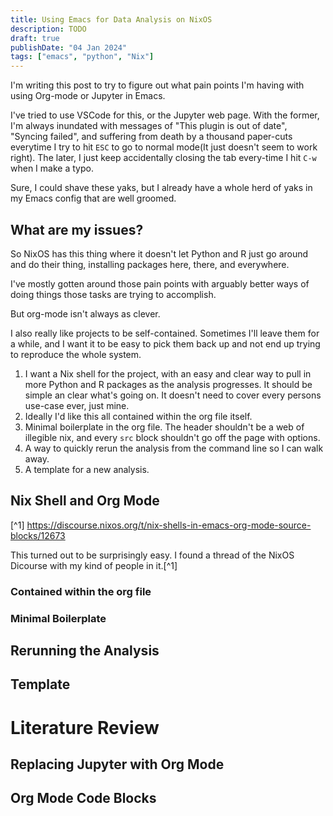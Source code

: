 ```yaml
---
title: Using Emacs for Data Analysis on NixOS
description: TODO
draft: true
publishDate: "04 Jan 2024"
tags: ["emacs", "python", "Nix"]
---
```


I'm writing this post to try to figure out what pain points I'm having with using Org-mode or Jupyter in Emacs.

I've tried to use VSCode for this, or the Jupyter web page. With the former, I'm always inundated with messages of "This plugin is out of date", "Syncing failed", and suffering from death by a thousand paper-cuts everytime I try to hit `ESC` to go to normal mode(It just doesn't seem to work right). The later, I just keep accidentally closing the tab every-time I hit `C-w` when I make a typo.

Sure, I could shave these yaks, but I already have a whole herd of yaks in my Emacs config that are well groomed.

## What are my issues?

So NixOS has this thing where it doesn't let Python and R just go around and do their thing, installing packages here, there, and everywhere.

I've mostly gotten around those pain points with arguably better ways of doing things those tasks are trying to accomplish.

But org-mode isn't always as clever.

I also really like projects to be self-contained. Sometimes I'll leave them for a while, and I want it to be easy to pick them back up and not end up trying to reproduce the whole system.

1. I want a Nix shell for the project, with an easy and clear way to pull in more Python and R packages as the analysis progresses. It should be simple an clear what's going on. It doesn't need to cover every persons use-case ever, just mine.
2. Ideally I'd like this all contained within the org file itself.
3. Minimal boilerplate in the org file. The header shouldn't be a web of illegible nix, and every `src` block shouldn't go off the page with options.
4. A way to quickly rerun the analysis from the command line so I can walk away.
5. A template for a new analysis.

## Nix Shell and Org Mode

[^1] https://discourse.nixos.org/t/nix-shells-in-emacs-org-mode-source-blocks/12673

[^5]: https://nixos.org/guides/nix-pills/10-developing-with-nix-shell

[^2]: https://github.com/AntonHakansson/org-nix-shell

[^3]: https://www.arcadianvisions.com/blog/2018/org-nix-direnv.html

[^4]: https://matthewbauer.us/blog/nix-and-org.html

<!-- Also mentioned https://github.com/shlevy/nix-buffer -->

This turned out to be surprisingly easy. I found a thread of the NixOS Dicourse with my kind of people in it.[^1]

### Contained within the org file

### Minimal Boilerplate

## Rerunning the Analysis

## Template

<!-- TODO Propably gonna be a nix flake init -->
<!-- TODO Maybe a quick org-mode template? -->

# Literature Review

## Replacing Jupyter with Org Mode

[^5]: https://michaelneuper.com/posts/replace-jupyter-notebook-with-emacs-org-mode/

[^6]: https://orgmode.org/worg/org-contrib/babel/examples/data-collection-analysis.html

## Org Mode Code Blocks

[^7]: https://orgmode.org/manual/Using-Header-Arguments.html

[^8]: https://orgmode.org/manual/Environment-of-a-Code-Block.html

[^9]: https://orgmode.org/manual/Evaluating-Code-Blocks.html#Cache-results-of-evaluation-1

[^10]: https://orgmode.org/manual/Results-of-Evaluation.html

[^11]: https://orgmode.org/manual/Exporting-Code-Blocks.html
